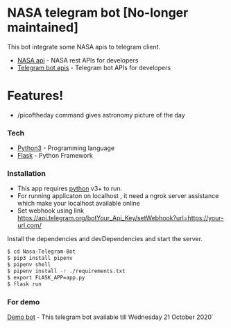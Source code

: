 # NASA telegram bot [No-longer maintained]


This bot integrate some NASA apis to telegram client.

  - [NASA api] - NASA rest APIs for developers
  - [Telegram bot apis] - Telegram bot APIs for developers


# Features!
  -  /picoftheday command gives astronomy picture of the day 

### Tech

* [Python3] - Programming language 
* [Flask] - Python Framework




### Installation

* This app requires [python](https://www.python.org/) v3+ to run.
* For running applicaton on localhost , it need a ngrok server assistance which make your localhost available online
* Set webhook using link https://api.telegram.org/botYour_Api_Key/setWebhook?url=https://your-url.com/

Install the dependencies and devDependencies and start the server.

```sh
$ cd Nasa-Telegram-Bot
$ pip3 install pipenv
$ pipenv shell
$ pipenv install -r ./requirements.txt
$ export FLASK_APP=app.py
$ flask run
```

### For demo 
[Demo bot](http://t.me/qwerty_quote_bot) - This telegram bot available till Wednesday 21 October 2020`

[NASA api]: <https://api.nasa.gov/>
[Telegram bot apis]: <https://core.telegram.org/bots>
[Flask]: <https://flask.palletsprojects.com/>
[Python3]: <https://www.python.org/>


